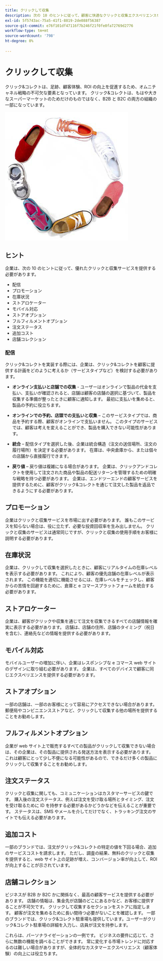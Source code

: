 ```yaml
---
title: クリックして収集
description: 次の 10 のヒントに従って、顧客に快適なクリックと収集エクスペリエンスを提供します。
exl-id: 5f5743ac-75a5-41f1-8819-2de088f56387
source-git-commit: e76f101df47116f7b246f21f0fe0fa72769d2776
workflow-type: tm+mt
source-wordcount: '798'
ht-degree: 0%

---
```


# クリックして収集

クリック&amp;コレクトは、足跡、顧客体験、ROI の向上を促進するため、オムニチャネル戦略の不可欠な要素となっています。 クリック&amp;コレクトは、もはや大きなスーパーマーケットのためだけのものではなく、B2B と B2C の両方の組織の一部になっています。

![ 円を描いた靴 ](../../assets/playbooks/shoes.png)

## ヒント

企業は、次の 10 のヒントに従って、優れたクリックと収集サービスを提供する必要があります。

- 配信
- プロモーション
- 在庫状況
- ストアロケーター
- モバイル対応
- ストアオプション
- フルフィルメントオプション
- 注文ステータス
- 追加コスト
- 店舗コレクション

### 配信

クリック&amp;コレクトを実装する際には、企業は、クリック&amp;コレクトを顧客に提供する計画をどのように考えるか（サービスタイプなど）を検討する必要があります。

- **オンライン支払いと店舗での収集** - ユーザーはオンラインで製品の代金を支払い、支払いが確認されると、店舗は顧客の店舗の選択に基づいて、製品を収集する準備が整ったときに顧客に通知します。 最初に支払いを集めると、製品の予約に役立ちます。

- **オンラインでの予約、店頭での支払いと収集** – このサービスタイプでは、商品を予約する際、顧客がオンラインで支払いません。 このタイプのサービスでは、顧客は考えを変えることができ、製品を購入できない可能性があります。

- **統合** – 配信タイプを選択した後、企業は統合構造（注文の送信場所、注文の履行場所）を決定する必要があります。 在庫は、中央倉庫から、または個々の店舗から直接履行できます。

- **戻り値** – 戻り値は複雑になる場合があります。 企業は、クリックアンドコレクトを使用して注文された商品や製品の配送リターンを管理するための明確な戦略を持つ必要があります。 企業は、エンドツーエンドの顧客サービスを提供するために、顧客がクリック&amp;コレクトを通じて注文した製品を返品できるようにする必要があります。

## プロモーション

企業はクリックと収集サービスを市場に出す必要があります。 誰もこのサービスを知らない場合は、役に立たず、必要な投資回収率を生み出しません。 クリックと収集のサービスは通常同じですが、クリックと収集の使用手順をお客様に説明する必要があります。

## 在庫状況

企業は、クリックして収集を選択したときに、顧客にリアルタイムの在庫レベルを表示する必要があります。 これにより、顧客の優先店舗の在庫レベルが表示されます。 この機能を適切に機能させるには、在庫レベルをチェックし、顧客からの苦情を回避するために、倉庫と e コマースプラットフォームを統合する必要があります。

## ストアロケーター

企業は、顧客がクリックや収集を通じて注文を収集できるすべての店舗情報を確実に表示する必要があります。 店舗は、店舗の住所、店舗のタイミング（祝日を含む）、連絡先などの情報を提供する必要があります。

## モバイル対応

モバイルユーザーの増加に伴い、企業はレスポンシブな e コマース web サイトのデザインに取り組む必要があります。 企業は、すべてのデバイスで顧客に同じエクスペリエンスを提供する必要があります。

## ストアオプション

一部の店舗は、一部のお客様にとって容易にアクセスできない場合があります。 郵便局やコンビニエンスストアなど、クリックして収集する他の場所を提供することをお勧めします。

## フルフィルメントオプション

企業が web サイト上で販売するすべての製品がクリックして収集できない場合は、その企業は、その製品に提供される発送方法を表示する必要があります。 これは顧客にとって少し不便になる可能性があるので、できるだけ多くの製品にクリックして収集することをお勧めします。

## 注文ステータス

クリックと収集に関しても、コミュニケーションはカスタマーサービスの鍵です。 購入後の注文ステータス、例えば注文を受け取る場所とタイミング、注文を受け取るために ID を持参する必要があるかどうかなどを伝えることが重要です。 ステータスは、SMS やメールを介してだけでなく、トラッキング注文のサイトでも伝える必要があります。

## 追加コスト

一部のブランドでは、注文がクリック&amp;コレクトの特定の値を下回る場合、追加のサービスコストを請求します。 ただし、調査の結果、無料のクリックと収集を提供すると、web サイト上の足跡が増え、コンバージョン率が向上して、ROI が向上することが示されています。

## 店舗コレクション

ビジネスが B2B か B2C かに関係なく、最高の顧客サービスを提供する必要があります。 店舗の情報は、集金先が店舗のどこにあるかなど、お客様に提供することが不可欠です。 クリックして収集するセクションをストアに指定します。 顧客が注文を集めるために長い間待つ必要がないことを確認します。 一部のブランドでは、クリック&amp;コレクト駐車場も提供しています。ユーザーがクリック&amp;コレクト駐車場の詳細を入力し、店員が注文を持参します。

これらは、パーソナライゼーションの一例です。 ビジネスの要件に応じて、さらに無数の機能を調べることができます。 常に変化する市場トレンドに対応するのは難しい場合がありますが、全体的なカスタマーエクスペリエンス（顧客体験）の向上には役立ちます。
